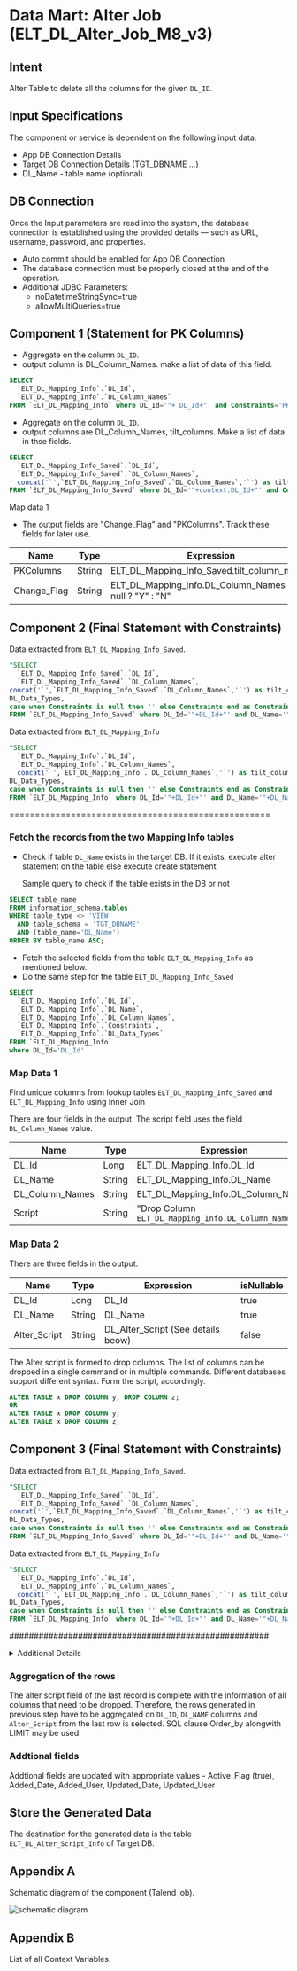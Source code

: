 # Data Mart: Alter Job (ELT_DL_Alter_Job_M8_v3)

## Intent

Alter Table  to delete all the columns for the given `DL_ID`.

## Input Specifications
The component or service is dependent on the following input data:

- App DB Connection Details
- Target DB Connection Details (TGT_DBNAME ...)
- DL_Name - table name (optional)

## DB Connection 

Once the Input parameters are read into the system, the database connection is established using the provided details — such as URL, username, password, and properties. 

 - Auto commit should be enabled for App DB Connection
 - The database connection must be properly closed at the end of the operation.
 - Additional JDBC Parameters:
    * noDatetimeStringSync=true
    * allowMultiQueries=true


## Component 1 (Statement for PK Columns)

- Aggregate on the column `DL_ID`. 
- output column is DL_Column_Names. make a list of data of this field.

```sql
SELECT 
  `ELT_DL_Mapping_Info`.`DL_Id`, 
  `ELT_DL_Mapping_Info`.`DL_Column_Names`
FROM `ELT_DL_Mapping_Info` where DL_Id='"+ DL_Id+"' and Constraints='PK' order by DL_Column_Names
```

- Aggregate on the column `DL_ID`. 
- output columns are DL_Column_Names, tilt_columns. Make a list of data in thse fields. 

```sql
SELECT 
  `ELT_DL_Mapping_Info_Saved`.`DL_Id`, 
  `ELT_DL_Mapping_Info_Saved`.`DL_Column_Names`,
  concat('`',`ELT_DL_Mapping_Info_Saved`.`DL_Column_Names`,'`') as tilt_columns
FROM `ELT_DL_Mapping_Info_Saved` where DL_Id='"+context.DL_Id+"' and Constraints='PK' order by DL_Column_Names
```

Map data 1

- The output fields are "Change_Flag" and "PKColumns". Track these fields for later use.

| Name         | Type   | Expression                                   | isNullable |
|--------------|--------|----------------------------------------------|------------|
| PKColumns    | String | ELT_DL_Mapping_Info_Saved.tilt_column_names                       | false      |
| Change_Flag  | String | ELT_DL_Mapping_Info.DL_Column_Names == null ? "Y" : "N"     | false      |


## Component 2 (Final Statement with Constraints)

Data extracted from `ELT_DL_Mapping_Info_Saved`. 
```sql
"SELECT 
  `ELT_DL_Mapping_Info_Saved`.`DL_Id`, 
  `ELT_DL_Mapping_Info_Saved`.`DL_Column_Names`,
concat('`',`ELT_DL_Mapping_Info_Saved`.`DL_Column_Names`,'`') as tilt_columns,
DL_Data_Types,
case when Constraints is null then '' else Constraints end as Constraints
FROM `ELT_DL_Mapping_Info_Saved` where DL_Id='"+DL_Id+"' and DL_Name='"+DL_Name+"' and Constraints='PK' order by DL_Column_Names"
```
Data extracted from `ELT_DL_Mapping_Info`
```sql
"SELECT 
  `ELT_DL_Mapping_Info`.`DL_Id`, 
  `ELT_DL_Mapping_Info`.`DL_Column_Names`,
  concat('`',`ELT_DL_Mapping_Info`.`DL_Column_Names`,'`') as tilt_columns,
DL_Data_Types,
case when Constraints is null then '' else Constraints end as Constraints
FROM `ELT_DL_Mapping_Info` where DL_Id='"+DL_Id+"' and DL_Name='"+DL_Name+"' order by DL_Column_Names"
```



===================================================

### Fetch the records from the two Mapping Info tables

- Check if table `DL_Name` exists in the target DB. If it exists, execute alter statement on the table else execute create statement.

  Sample query to check if the table exists in the DB or not
```sql
SELECT table_name 
FROM information_schema.tables 
WHERE table_type <> 'VIEW' 
  AND table_schema = 'TGT_DBNAME' 
  AND (table_name='DL_Name')
ORDER BY table_name ASC;
```
* Fetch the selected fields from the table `ELT_DL_Mapping_Info` as mentioned below.
* Do the same step for the table `ELT_DL_Mapping_Info_Saved`
```sql
SELECT 
  `ELT_DL_Mapping_Info`.`DL_Id`, 
  `ELT_DL_Mapping_Info`.`DL_Name`, 
  `ELT_DL_Mapping_Info`.`DL_Column_Names`, 
  `ELT_DL_Mapping_Info`.`Constraints`, 
  `ELT_DL_Mapping_Info`.`DL_Data_Types`
FROM `ELT_DL_Mapping_Info`
where DL_Id='DL_Id'
```

### Map Data 1

Find unique columns from lookup tables `ELT_DL_Mapping_Info_Saved` and `ELT_DL_Mapping_Info` using Inner Join 

There are four fields in the output. The script field uses the field `DL_Column_Names` value.

| Name             | Type   | Expression                                                      | isNullable |
|------------------|--------|-----------------------------------------------------------------|------------|
| DL_Id            | Long   | ELT_DL_Mapping_Info.DL_Id                                       | true       |
| DL_Name          | String | ELT_DL_Mapping_Info.DL_Name                                     | true       |
| DL_Column_Names  | String | ELT_DL_Mapping_Info.DL_Column_Names                             | true       |
| Script           | String | "Drop Column `ELT_DL_Mapping_Info.DL_Column_Names`     | true       |


### Map Data 2

There are three fields in the output.


| Name         | Type   | Expression                    | isNullable |
|--------------|--------|-------------------------------|------------|
| DL_Id        | Long   | DL_Id            | true       |
| DL_Name      | String | DL_Name          | true       |
| Alter_Script | String | DL_Alter_Script (See details beow)         | false      |

 
The Alter script is formed to drop columns. The list of columns can be dropped in a single command or in multiple commands. Different databases support different syntax. Form the script, accordingly.

```sql
ALTER TABLE x DROP COLUMN y, DROP COLUMN z;
OR
ALTER TABLE x DROP COLUMN y;
ALTER TABLE x DROP COLUMN z;
```

## Component 3 (Final Statement with Constraints)

Data extracted from `ELT_DL_Mapping_Info_Saved`. 
```sql
"SELECT 
  `ELT_DL_Mapping_Info_Saved`.`DL_Id`, 
  `ELT_DL_Mapping_Info_Saved`.`DL_Column_Names`,
concat('`',`ELT_DL_Mapping_Info_Saved`.`DL_Column_Names`,'`') as tilt_columns,
DL_Data_Types,
case when Constraints is null then '' else Constraints end as Constraints
FROM `ELT_DL_Mapping_Info_Saved` where DL_Id='"+DL_Id+"' and DL_Name='"+DL_Name+"' and Constraints='PK' order by DL_Column_Names"
```
Data extracted from `ELT_DL_Mapping_Info`
```sql
"SELECT 
  `ELT_DL_Mapping_Info`.`DL_Id`, 
  `ELT_DL_Mapping_Info`.`DL_Column_Names`,
  concat('`',`ELT_DL_Mapping_Info`.`DL_Column_Names`,'`') as tilt_columns,
DL_Data_Types,
case when Constraints is null then '' else Constraints end as Constraints
FROM `ELT_DL_Mapping_Info` where DL_Id='"+DL_Id+"' and DL_Name='"+DL_Name+"' order by DL_Column_Names"
```



#####################################################
<details>
<summary>Additional Details</summary>
Formation of DL_Alter_Script:

| Name             | Expression                                                                      |
|------------------|---------------------------------------------------------------------------------|
| Drop_column      | Result.Script|
| Final_Drop_Column| Final_Drop_Column == null ? Drop_column + "," : Final_Drop_Column + Drop_column + "," |
| Script           | "ALTER TABLE " + DL_Name + " " + Final_Drop_Column                          |
| DL_Alter_Script | StringHandling.LEFT(Script, (StringHandling.LEN(Script) - 1)) + ";"                  |

</details>

### Aggregation of the rows

The alter script field of the last record is complete with the information of all columns that need to be dropped. 
Therefore, the rows generated in previous step have to be aggregated on `DL_ID`, `DL_NAME` columns and `Alter_Script` from the last row is selected. SQL clause Order_by alongwith LIMIT may be used.

### Addtional fields
Addtional fields are updated with appropriate values - Active_Flag (true),  Added_Date, Added_User, Updated_Date, Updated_User

## Store the Generated Data

The destination for the generated data is the table `ELT_DL_Alter_Script_Info` of Target DB.


## Appendix A

Schematic diagram of the component (Talend job).

![schematic diagram](./ELT_DL_Alter_Job_M8_v3_0.1.png "ELT_DL_Alter_Job_M8_v3")


## Appendix B

List of all Context Variables.


                                                      




